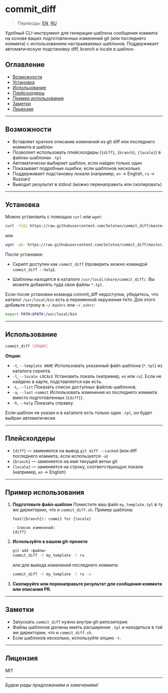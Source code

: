 # commit\_diff

> Переводы: [EN](./README.md), [RU](./README-ru.md)

Удобный CLI-инструмент для генерации шаблона сообщения коммита на основе ваших подготовленных изменений git (или последнего коммита) с использованием настраиваемых шаблонов.
Поддерживает автоматическую подстановку diff, branch и locale в шаблон.

## Оглавление

- [Возможности](#возможности)
- [Установка](#установка)
- [Использование](#использование)
- [Плейсхолдеры](#плейсхолдеры)
- [Пример использования](#пример-использования)
- [Заметки](#заметки)
- [Лицензия](#лицензия)

---

## Возможности

* Вставляет краткое описание изменений из git diff или последнего коммита в шаблон
* Позволяет использовать плейсхолдеры (`{diff}`, `{branch}`, `{locale}`) в файлах-шаблонах `.tpl`
* Автоматически выбирает шаблон, если найден только один
* Показывает подробные ошибки, если шаблонов несколько
* Поддерживает подстановку локали (например, `en` → English, `ru` → Russian)
* Выводит результат в stdout (можно перенаправить или скопировать)

---

## Установка

Можно установить с помощью `curl` или `wget`:

```sh
curl -fsSL https://raw.githubusercontent.com/Soloton/commit_diff/master/install.sh | bash
```

или

```sh
wget -qO- https://raw.githubusercontent.com/Soloton/commit_diff/master/install.sh | bash
```

После установки:

- Скрипт доступен как `commit_diff` (проверить можно командой `commit_diff --help`).

- Шаблоны находятся в каталоге `/usr/local/share/commit_diff/`.
Вы можете добавлять туда свои файлы `*.tpl`.

Если после установки команда commit_diff недоступна, убедитесь, что каталог `/usr/local/bin` есть в переменной окружения `PATH`.
Для этого добавьте строку в `~/.bashrc` или `~/.zshrc`:

``` sh
export PATH=$PATH:/usr/local/bin
```

---

## Использование

```sh
commit_diff [ОПЦИИ]
```

**Опции:**

* `-t`, `--template NAME`
  Использовать указанный файл шаблона (`*.tpl`) из каталога скрипта.
* `-l`, `--locale LOCALE`
  Установить локаль (например, `en` или `ru`). Если не найдено в карте, подставляется как есть.
* `-L`, `--list`
  Показать список доступных файлов-шаблонов.
* `-a`, `--last-commit`
  Использовать изменения из последнего коммита вместо подготовленных (`{diff}`).
* `-h`, `--help`
  Показать справку.

Если шаблон не указан и в каталоге есть только один `.tpl`, он будет выбран автоматически.

---

## Плейсхолдеры

* `{diff}` — заменяется на вывод `git diff --cached` (или diff последнего коммита, если используется `-a`)
* `{branch}` — заменяется на имя текущей ветки git
* `{locale}` — заменяется на строку, соответствующую локали (например, `en` → English)

---

## Пример использования

1. **Подготовьте файл-шаблон**
   Поместите ваш файл `my_template.tpl` в ту же директорию, что и `commit_diff.sh`.
   Пример шаблона:

   ```
   feat({branch}): commit for {locale}

   - Список изменений:
   {diff}
   ```

2. **Используйте в вашем git-проекте**

   ```sh
   git add <файлы>
   commit_diff -t my_template -l ru
   ```

   или для вывода изменений последнего коммита:

   ```sh
   commit_diff -t my_template -l ru -a
   ```

3. **Скопируйте или перенаправьте результат для сообщения коммита или описания PR.**

---

## Заметки

* Запускать `commit_diff` нужно внутри git-репозитория.
* Файлы шаблонов должны иметь расширение `.tpl` и находиться в той же директории, что и `commit_diff.sh`.
* Если шаблонов несколько, используйте опцию `-t`.

---

## Лицензия

MIT

---

*Будем рады предложениям и замечаниям!*
